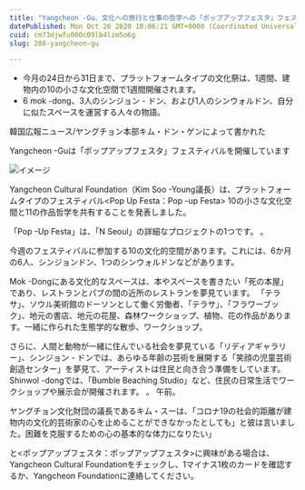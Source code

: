 ```yaml
---
title: "Yangcheon -Gu、文化への旅行と仕事の哲学への「ポップアップフェスタ」フェスティバル"
datePublished: Mon Oct 26 2020 18:06:21 GMT+0000 (Coordinated Universal Time)
cuid: cm73djwfu000c09lb4lzm5o6g
slug: 208-yangcheon-gu

---
```



- 今月の24日から31日まで、プラットフォームタイプの文化祭は、1週間、建物内の10の小さな文化空間で1週間開催されます。
- 6 mok -dong、3人のシンジョン - ドン、および1人のシンウォルドン、自分に似たスペースを運営する人々の物語。

韓国広報ニュース/ヤングチョン本部キム・ドン・ゲンによって書かれた

Yangcheon -Guは「ポップアップフェスタ」フェスティバルを開催しています

![イメージ](https://cdn.hashnode.com/res/hashnode/image/upload/v1739453246607/d7a8d68d-2b56-4f12-bfe3-5a46150db767.jpeg)

Yangcheon Cultural Foundation（Kim Soo -Young議長）は、プラットフォームタイプのフェスティバル<Pop Up Festa：Pop -up Festa> 10の小さな文化空間と11の作品哲学を共有することを発表しました。

「Pop -Up Festa」は、「N Seoul」の詳細なプロジェクトの1つです。 。

今週のフェスティバルに参加する10の文化的空間があります。これには、6か月の6人、シンジョンドン、1つのシンウォルドンなどがあります。

Mok -Dongにある文化的なスペースは、本やスペースを書きたい「死の本屋」であり、レストランとパブの間の近所のレストランを夢見ています。 「テラサ」、ソウル美術館のドーソンとして働く労働者、「テラサ」、「フラワーブック」、地元の書店、地元の花屋、森林ワークショップ、植物、花の作品があります。一緒に作られた生態学的な散歩、ワークショップ。

さらに、人間と動物が一緒に住んでいる社会を夢見ている「リディアギャラリー」、シンジョン - ドンでは、あらゆる年齢の芸術を展開する「笑顔の児童芸術創造センター」を夢見て、アーティストは住民と向き合う準備をしています。 Shinwol -dongでは、「Bumble Beaching Studio」など、住民の日常生活でワークショップや展示会が開催されます。 。 午前。

ヤングチョン文化財団の議長であるキム・スーは、「コロナ19の社会的距離が建物内の文化的芸術家の心を止めることができなかったとしても」と彼は言いました。困難を克服するための心の基本的な体力になりたい」

<n seoul>と<ポップアップフェスタ：ポップアップフェスタ>に興味がある場合は、Yangcheon Cultural Foundationをチェックし、1マイナス1枚のカードを確認するか、Yangcheon Foundationに連絡してください。
